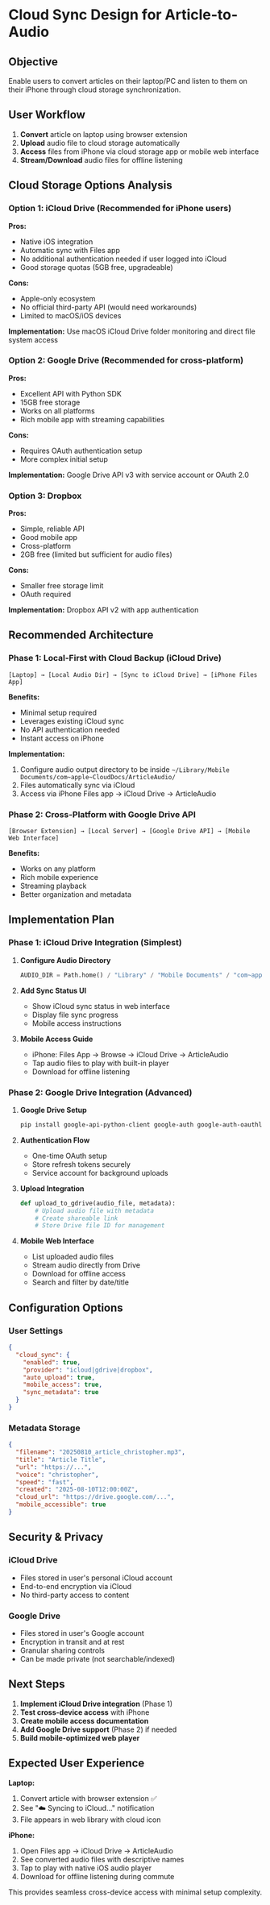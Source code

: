 # Cloud Sync Design for Article-to-Audio

## Objective
Enable users to convert articles on their laptop/PC and listen to them on their iPhone through cloud storage synchronization.

## User Workflow
1. **Convert** article on laptop using browser extension
2. **Upload** audio file to cloud storage automatically  
3. **Access** files from iPhone via cloud storage app or mobile web interface
4. **Stream/Download** audio files for offline listening

## Cloud Storage Options Analysis

### Option 1: iCloud Drive (Recommended for iPhone users)
**Pros:**
- Native iOS integration
- Automatic sync with Files app
- No additional authentication needed if user logged into iCloud
- Good storage quotas (5GB free, upgradeable)

**Cons:**
- Apple-only ecosystem
- No official third-party API (would need workarounds)
- Limited to macOS/iOS devices

**Implementation:** Use macOS iCloud Drive folder monitoring and direct file system access

### Option 2: Google Drive (Recommended for cross-platform)
**Pros:**
- Excellent API with Python SDK
- 15GB free storage
- Works on all platforms
- Rich mobile app with streaming capabilities

**Cons:**
- Requires OAuth authentication setup
- More complex initial setup

**Implementation:** Google Drive API v3 with service account or OAuth 2.0

### Option 3: Dropbox
**Pros:**
- Simple, reliable API
- Good mobile app
- Cross-platform
- 2GB free (limited but sufficient for audio files)

**Cons:**
- Smaller free storage limit
- OAuth required

**Implementation:** Dropbox API v2 with app authentication

## Recommended Architecture

### Phase 1: Local-First with Cloud Backup (iCloud Drive)
```
[Laptop] → [Local Audio Dir] → [Sync to iCloud Drive] → [iPhone Files App]
```

**Benefits:**
- Minimal setup required
- Leverages existing iCloud sync
- No API authentication needed
- Instant access on iPhone

**Implementation:**
1. Configure audio output directory to be inside `~/Library/Mobile Documents/com~apple~CloudDocs/ArticleAudio/`
2. Files automatically sync via iCloud
3. Access via iPhone Files app → iCloud Drive → ArticleAudio

### Phase 2: Cross-Platform with Google Drive API
```
[Browser Extension] → [Local Server] → [Google Drive API] → [Mobile Web Interface]
```

**Benefits:**
- Works on any platform
- Rich mobile experience
- Streaming playback
- Better organization and metadata

## Implementation Plan

### Phase 1: iCloud Drive Integration (Simplest)

1. **Configure Audio Directory**
   ```python
   AUDIO_DIR = Path.home() / "Library" / "Mobile Documents" / "com~apple~CloudDocs" / "ArticleAudio"
   ```

2. **Add Sync Status UI**
   - Show iCloud sync status in web interface
   - Display file sync progress
   - Mobile access instructions

3. **Mobile Access Guide**
   - iPhone: Files App → Browse → iCloud Drive → ArticleAudio
   - Tap audio files to play with built-in player
   - Download for offline listening

### Phase 2: Google Drive Integration (Advanced)

1. **Google Drive Setup**
   ```bash
   pip install google-api-python-client google-auth google-auth-oauthlib
   ```

2. **Authentication Flow**
   - One-time OAuth setup
   - Store refresh tokens securely
   - Service account for background uploads

3. **Upload Integration**
   ```python
   def upload_to_gdrive(audio_file, metadata):
       # Upload audio file with metadata
       # Create shareable link
       # Store Drive file ID for management
   ```

4. **Mobile Web Interface**
   - List uploaded audio files
   - Stream audio directly from Drive
   - Download for offline access
   - Search and filter by date/title

## Configuration Options

### User Settings
```json
{
  "cloud_sync": {
    "enabled": true,
    "provider": "icloud|gdrive|dropbox",
    "auto_upload": true,
    "mobile_access": true,
    "sync_metadata": true
  }
}
```

### Metadata Storage
```json
{
  "filename": "20250810_article_christopher.mp3",
  "title": "Article Title",
  "url": "https://...",
  "voice": "christopher",
  "speed": "fast",
  "created": "2025-08-10T12:00:00Z",
  "cloud_url": "https://drive.google.com/...",
  "mobile_accessible": true
}
```

## Security & Privacy

### iCloud Drive
- Files stored in user's personal iCloud account
- End-to-end encryption via iCloud
- No third-party access to content

### Google Drive
- Files stored in user's Google account
- Encryption in transit and at rest
- Granular sharing controls
- Can be made private (not searchable/indexed)

## Next Steps

1. **Implement iCloud Drive integration** (Phase 1)
2. **Test cross-device access** with iPhone
3. **Create mobile access documentation**
4. **Add Google Drive support** (Phase 2) if needed
5. **Build mobile-optimized web player**

## Expected User Experience

**Laptop:**
1. Convert article with browser extension ✅
2. See "☁️ Syncing to iCloud..." notification
3. File appears in web library with cloud icon

**iPhone:**
1. Open Files app → iCloud Drive → ArticleAudio  
2. See converted audio files with descriptive names
3. Tap to play with native iOS audio player
4. Download for offline listening during commute

This provides seamless cross-device access with minimal setup complexity.